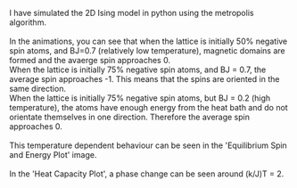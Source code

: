 I have simulated the 2D Ising model in python using the metropolis algorithm.<br/><br/>
In the animations, you can see that when the lattice is initially 50% negative spin atoms, and BJ=0.7 (relatively low temperature), magnetic domains are formed and the avaerge spin approaches 0.<br/>
When the lattice is initially 75% negative spin atoms, and BJ = 0.7, the average spin approaches -1. This means that the spins are oriented in the same direction.<br/>
When the lattice is initially 75% negative spin atoms, but BJ = 0.2 (high temperature), the atoms have enough energy from the heat bath and do not orientate themselves in one direction. Therefore the average spin approaches 0.<br/><br/>
This temperature dependent behaviour can be seen in the 'Equilibrium Spin and Energy Plot' image.<br/><br/>
In the 'Heat Capacity Plot', a phase change can be seen around (k/J)T = 2.
